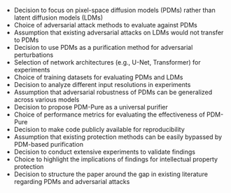 - Decision to focus on pixel-space diffusion models (PDMs) rather than latent diffusion models (LDMs)
- Choice of adversarial attack methods to evaluate against PDMs
- Assumption that existing adversarial attacks on LDMs would not transfer to PDMs
- Decision to use PDMs as a purification method for adversarial perturbations
- Selection of network architectures (e.g., U-Net, Transformer) for experiments
- Choice of training datasets for evaluating PDMs and LDMs
- Decision to analyze different input resolutions in experiments
- Assumption that adversarial robustness of PDMs can be generalized across various models
- Decision to propose PDM-Pure as a universal purifier
- Choice of performance metrics for evaluating the effectiveness of PDM-Pure
- Decision to make code publicly available for reproducibility
- Assumption that existing protection methods can be easily bypassed by PDM-based purification
- Decision to conduct extensive experiments to validate findings
- Choice to highlight the implications of findings for intellectual property protection
- Decision to structure the paper around the gap in existing literature regarding PDMs and adversarial attacks